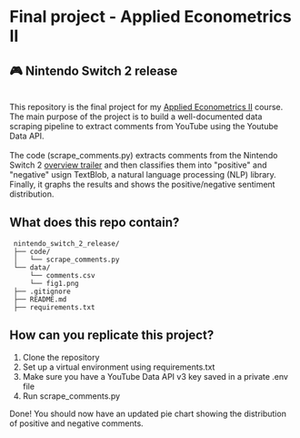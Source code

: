 # Final project - Applied Econometrics II
## :video_game: Nintendo Switch 2 release
\
This repository is the final project for my [Applied Econometrics II](https://github.com/ArturoSbr/econometrics-ii-2025) course.
The main purpose of the project is to build a well-documented data scraping pipeline to extract comments from YouTube using the Youtube Data API. 
\
\
The code (scrape_comments.py) extracts comments from the Nintendo Switch 2 [overview trailer](https://www.youtube.com/watch?v=9flte56erE8) and then classifies them into "positive" and "negative" usign TextBlob, a natural language processing (NLP) library. Finally, it graphs the results and shows the positive/negative sentiment distribution.


## What does this repo contain?
 ```
  nintendo_switch_2_release/
  ├── code/
  │   └── scrape_comments.py    
  └── data/
      └── comments.csv
      └── fig1.png
  ├── .gitignore
  ├── README.md
  ├── requirements.txt         
  ```

## How can you replicate this project?
1. Clone the repository
2. Set up a virtual environment using requirements.txt
3. Make sure you have a YouTube Data API v3 key saved in a private .env file 
4. Run scrape_comments.py

Done! You should now have an updated pie chart showing the distribution of positive and negative comments.

